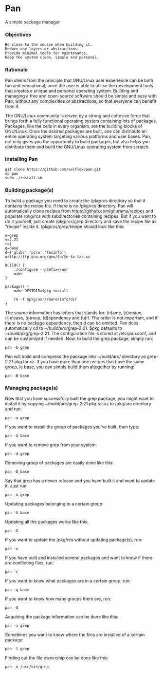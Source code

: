 # Pan
A simple package manager

<h3>Objectives</h3>

    Be close to the source when building it.
    Reduce any layers or abstractions.
    Provide minimal tools for maintenance.
    Keep the system clean, simple and personal.

<h3>Rationale</h3>

Pan stems from the principle that GNU/Linux user experience can be both fun and educational, once the user is able to utilise the development tools that creates a unique and personal operating system. Building and managing a free and open-source software should be simple and easy with Pan, without any complexities or abstractions, so that everyone can benefit from it.

The GNU/Linux community is driven by a strong and cohesive force that brings forth a fully functional operating system containing lots of packages. Packages, like the cells in every organism, are the building blocks of GNU/Linux. Once the desired packages are built, one can distribute an entire operating system targeting various platforms and user bases. Pan, not only gives you the opportunity to build packages, but also helps you distribute them and build the GNU/Linux operating system from scratch.

<h3>Installing Pan</h3>

    git clone https://github.com/selflex/pan.git
    cd pan
    sudo ./install.sh

<h3>Building package(s)</h3>

To build a package you need to create the /pkg/rcs directory so that it contains the recipe file. If there is no /pkg/rcs directory, Pan will automatically clone recipes from https://github.com/gnurama/recipes and populate /pkg/rcs with subdirectories containing recipes. But if you want to do it yourself, just create /pkg/rcs/grep directory and save the recipe file as "recipe" inside it. /pkg/rcs/grep/recipe should look like this:

    n=grep
    v=2.21
    r=1
    g=base
    d=('glibc' 'pcre' 'texinfo')
    u=ftp://ftp.gnu.org/gnu/$n/$n-$v.tar.xz

    build() {
        ./configure --prefix=/usr
        make
    }

    package() {
        make DESTDIR=$pkg install

        rm -f $pkg/usr/share/info/dir
    }

The source information has letters that stands for: (n)ame, (v)ersion, (r)elease, (g)roup, (d)ependency and (u)rl. The order is not important, and if there is no package dependency, then d can be omitted. Pan does automatically cd to ~/build/src/grep-2.21. $pkg defaults to ~/build/pkg/grep-2.21. The configuration file is stored at /etc/pan.conf, and can be customized if needed. Now, to build the grep package, simply run:

    pan -b grep

Pan will build and compress the package into ~/build/arc/ directory as grep-2.21.pkg.tar.xz. If you have more than one recipes that have the same group, ie base, you can simply build them altogether by running:

    pan -B base

<h3>Managing package(s)</h3>

Now that you have successfully built the grep package, you might want to install it by copying ~/build/arc/grep-2.21.pkg.tar.xz to /pkg/arc directory and run:

    pan -a grep

If you want to install the group of packages you've built, then type:

    pan -A base

If you want to remove grep from your system:

    pan -d grep

Removing group of packages are easily done like this:

    pan -D base

Say that grep has a newer release and you have built it and want to update it. Just run:

    pan -u grep

Updating packages belonging to a certain group:

    pan -U base

Updating all the packages works like this:

    pan -U

If you want to update the /pkg/rcs without updating package(s), run:

    pan -u

If you have built and installed several packages and want to know if there are conflicting files, run:

    pan -c

If you want to know what packages are in a certain group, run:

    pan -g base

If you want to know how many groups there are, run:

    pan -G

Acquiring the package information can be done like this:

    pan -i grep

Sometimes you want to know where the files are installed of a certain package:

    pan -l grep

Finding out the file ownership can be done like this:

    pan -o /usr/bin/grep
